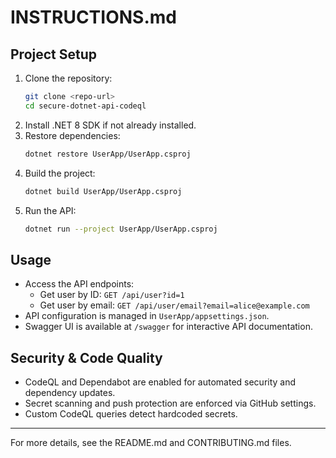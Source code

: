 # INSTRUCTIONS.md

## Project Setup

1. Clone the repository:
   ```bash
   git clone <repo-url>
   cd secure-dotnet-api-codeql
   ```
2. Install .NET 8 SDK if not already installed.
3. Restore dependencies:
   ```bash
   dotnet restore UserApp/UserApp.csproj
   ```
4. Build the project:
   ```bash
   dotnet build UserApp/UserApp.csproj
   ```
5. Run the API:
   ```bash
   dotnet run --project UserApp/UserApp.csproj
   ```

## Usage

- Access the API endpoints:
  - Get user by ID: `GET /api/user?id=1`
  - Get user by email: `GET /api/user/email?email=alice@example.com`
- API configuration is managed in `UserApp/appsettings.json`.
- Swagger UI is available at `/swagger` for interactive API documentation.

## Security & Code Quality

- CodeQL and Dependabot are enabled for automated security and dependency updates.
- Secret scanning and push protection are enforced via GitHub settings.
- Custom CodeQL queries detect hardcoded secrets.

---
For more details, see the README.md and CONTRIBUTING.md files.
